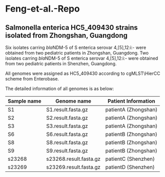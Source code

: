 # Feng-et-al.-Repo
## Salmonella enterica HC5_409430 strains isolated from Zhongshan, Guangdong

Six isolates carring *bla*NDM-5 of S enterica serovar 4,[5],12:i:- were obtained from two pediatric patients in Zhongshan, Guangdong.
Two isolates carring *bla*NDM-5 of S enterica serovar 4,[5],12:i:- were obtained from two pediatric patients in Shenzhen, Guangdong.

All genomes were assigned as HC5_409430 according to cgMLST\HierCC scheme from Enterobase.

The detailed information of all genomes is as below:

|Sample name|Genome name|Patient Information|
|---|---|---|
|S1|S1.result.fasta.gz|patientA (Zhongshan)|
|S2|S2.result.fasta.gz|patientA (Zhongshan)|
|S3|S3.result.fasta.gz|patientA (Zhongshan)|
|S6|S6.result.fasta.gz|patientB (Zhongshan)|
|S8|S8.result.fasta.gz|patientB (Zhongshan)|
|S9|S9.result.fasta.gz|patientB (Zhongshan)|
|s23268|s23268.result.fasta.gz|patientC (Shenzhen)|
|s23269|s23269.result.fasta.gz|patientD (Shenzhen)|
